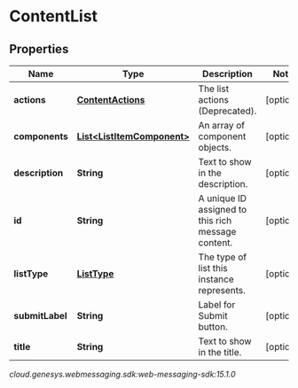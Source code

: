 # ContentList


## Properties

| Name | Type | Description | Notes |
| ------------ | ------------- | ------------- | ------------- |
| **actions** | [**ContentActions**](ContentActions) | The list actions (Deprecated). |  [optional] |
| **components** | [**List&lt;ListItemComponent&gt;**](ListItemComponent) | An array of component objects. |  [optional] |
| **description** | **String** | Text to show in the description. |  [optional] |
| **id** | **String** | A unique ID assigned to this rich message content. |  [optional] |
| **listType** | [**ListType**](ListType) | The type of list this instance represents. |  [optional] |
| **submitLabel** | **String** | Label for Submit button. |  [optional] |
| **title** | **String** | Text to show in the title. |  [optional] |




_cloud.genesys.webmessaging.sdk:web-messaging-sdk:15.1.0_
